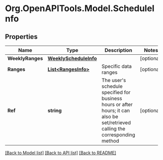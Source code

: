 
# Org.OpenAPITools.Model.ScheduleInfo

## Properties

Name | Type | Description | Notes
------------ | ------------- | ------------- | -------------
**WeeklyRanges** | [**WeeklyScheduleInfo**](WeeklyScheduleInfo.md) |  | [optional] 
**Ranges** | [**List&lt;RangesInfo&gt;**](RangesInfo.md) | Specific data ranges | [optional] 
**Ref** | **string** | The user&#39;s schedule specified for business hours or after hours; it can also be set/retrieved calling the corresponding method | [optional] 

[[Back to Model list]](../README.md#documentation-for-models)
[[Back to API list]](../README.md#documentation-for-api-endpoints)
[[Back to README]](../README.md)

